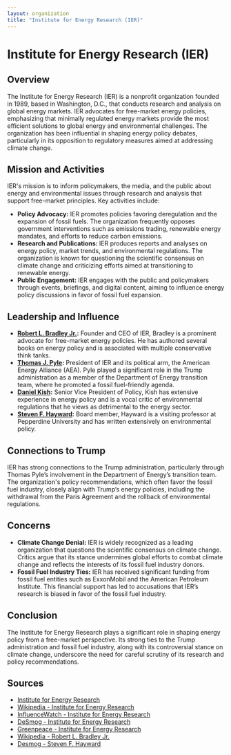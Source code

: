 ```yaml
---
layout: organization
title: "Institute for Energy Research (IER)"
---
```


# Institute for Energy Research (IER)

## Overview
The Institute for Energy Research (IER) is a nonprofit organization founded in 1989, based in Washington, D.C., that conducts research and analysis on global energy markets. IER advocates for free-market energy policies, emphasizing that minimally regulated energy markets provide the most efficient solutions to global energy and environmental challenges. The organization has been influential in shaping energy policy debates, particularly in its opposition to regulatory measures aimed at addressing climate change.

## Mission and Activities
IER's mission is to inform policymakers, the media, and the public about energy and environmental issues through research and analysis that support free-market principles. Key activities include:
- **Policy Advocacy:** IER promotes policies favoring deregulation and the expansion of fossil fuels. The organization frequently opposes government interventions such as emissions trading, renewable energy mandates, and efforts to reduce carbon emissions.
- **Research and Publications:** IER produces reports and analyses on energy policy, market trends, and environmental regulations. The organization is known for questioning the scientific consensus on climate change and criticizing efforts aimed at transitioning to renewable energy.
- **Public Engagement:** IER engages with the public and policymakers through events, briefings, and digital content, aiming to influence energy policy discussions in favor of fossil fuel expansion.

## Leadership and Influence
- **[Robert L. Bradley Jr.](https://en.wikipedia.org/wiki/Robert_L._Bradley_Jr.):** Founder and CEO of IER, Bradley is a prominent advocate for free-market energy policies. He has authored several books on energy policy and is associated with multiple conservative think tanks.
- **[Thomas J. Pyle](/contributors/thomas-pyle.html):** President of IER and its political arm, the American Energy Alliance (AEA). Pyle played a significant role in the Trump administration as a member of the Department of Energy transition team, where he promoted a fossil fuel-friendly agenda.
- **[Daniel Kish](/contributors/dan-kish.html):** Senior Vice President of Policy, Kish has extensive experience in energy policy and is a vocal critic of environmental regulations that he views as detrimental to the energy sector.
- **[Steven F. Hayward](https://www.desmog.com/steven-f-hayward/):** Board member, Hayward is a visiting professor at Pepperdine University and has written extensively on environmental policy.

## Connections to Trump
IER has strong connections to the Trump administration, particularly through Thomas Pyle’s involvement in the Department of Energy’s transition team. The organization's policy recommendations, which often favor the fossil fuel industry, closely align with Trump’s energy policies, including the withdrawal from the Paris Agreement and the rollback of environmental regulations.

## Concerns
- **Climate Change Denial:** IER is widely recognized as a leading organization that questions the scientific consensus on climate change. Critics argue that its stance undermines global efforts to combat climate change and reflects the interests of its fossil fuel industry donors.
- **Fossil Fuel Industry Ties:** IER has received significant funding from fossil fuel entities such as ExxonMobil and the American Petroleum Institute. This financial support has led to accusations that IER’s research is biased in favor of the fossil fuel industry.

## Conclusion
The Institute for Energy Research plays a significant role in shaping energy policy from a free-market perspective. Its strong ties to the Trump administration and fossil fuel industry, along with its controversial stance on climate change, underscore the need for careful scrutiny of its research and policy recommendations.

## Sources
- [Institute for Energy Research](https://www.instituteforenergyresearch.org)
- [Wikipedia - Institute for Energy Research](https://en.wikipedia.org/wiki/Institute_for_Energy_Research)
- [InfluenceWatch - Institute for Energy Research](https://www.influencewatch.org/non-profit/institute-for-energy-research/)
- [DeSmog - Institute for Energy Research](https://www.desmog.com/institute-energy-research/)
- [Greenpeace - Institute for Energy Research](https://www.greenpeace.org/usa/fighting-climate-chaos/climate-deniers/front-groups/institute-for-energy-research-ier-american-energy-alliance-aea/)
- [Wikipedia - Robert L. Bradley Jr.](https://en.wikipedia.org/wiki/Robert_L._Bradley_Jr.)
- [Desmog - Steven F. Hayward](https://www.desmog.com/steven-f-hayward/)